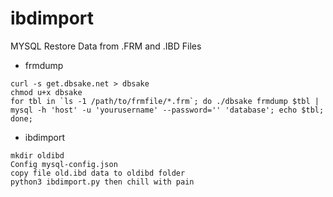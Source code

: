# ibdimport
MYSQL Restore Data from .FRM and .IBD Files


- frmdump
```
curl -s get.dbsake.net > dbsake
chmod u+x dbsake
for tbl in `ls -1 /path/to/frmfile/*.frm`; do ./dbsake frmdump $tbl | mysql -h 'host' -u 'yourusername' --password='' 'database'; echo $tbl; done;
```
- ibdimport
```
mkdir oldibd
Config mysql-config.json
copy file old.ibd data to oldibd folder
python3 ibdimport.py then chill with pain
```
